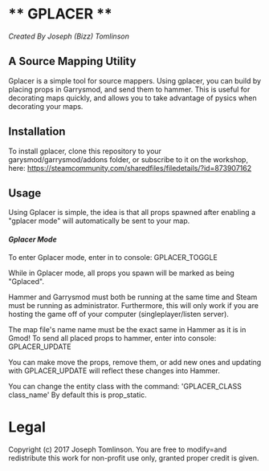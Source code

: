 # ** GPLACER ** #
*_Created By Joseph (Bizz) Tomlinson_*
## A Source Mapping Utility ##
Gplacer is a simple tool for source mappers. Using gplacer, you can build by placing props in Garrysmod, and send them to hammer. This is useful for decorating maps quickly, and allows you to take advantage of pysics when decorating your maps.

## Installation ##
To install gplacer, clone this repository to your garysmod/garrysmod/addons folder, or subscribe to it on the workshop, here: https://steamcommunity.com/sharedfiles/filedetails/?id=873907162

## Usage ##
Using Gplacer is simple, the idea is that all props spawned after enabling a "gplacer mode" will automatically be sent to your map.

#### _Gplacer Mode_ ####
To enter Gplacer mode, enter in to console: GPLACER_TOGGLE

While in Gplacer mode, all props you spawn will be marked as being "Gplaced".

Hammer and Garrysmod must both be running at the same time and Steam must be running as administrator. Furthermore, this will only work if you are hosting the game off of your computer (singleplayer/listen server).

The map file's name name must be the exact same in Hammer as it is in Gmod!
To send all placed props to hammer, enter into console: GPLACER_UPDATE

You can make move the props, remove them, or add new ones and updating with GPLACER_UPDATE will reflect these changes into Hammer.

You can change the entity class with the command: 'GPLACER_CLASS class_name'
By default this is prop_static.

# Legal #
Copyright (c) 2017 Joseph Tomlinson.
You are free to modify=and redistribute this work for non-profit use only, granted proper credit is given.

